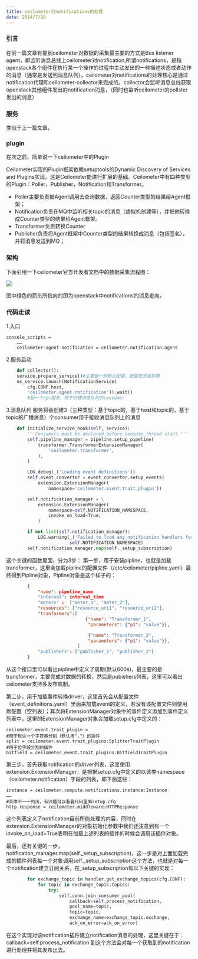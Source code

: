 ```yaml
---
title: ceilometer对notifications的处理
date: 2014/7/20
---
```

### 引言

在前一篇文章有提到ceilometer对数据的采集最主要的方式是Bus listener agent，即监听消息总线上ceilometer对notification,所谓notifications，是指openstack各个组件在执行某一个操作的过程中主动发出的一些描述状态或者动作的消息（通常是发送到消息队列）。ceilometer对notifications的处理核心是通过notification代理和ceilometer-collector来完成的。collector会监听消息总线获取openstack其他组件发出的notification消息，（同时也监听ceilometer的pollster发出的消息）

### 服务

类似于上一篇文章，
    

### plugin

在次之前，简单说一下ceilometer中的Plugin

Ceilometer实现的Plugin框架依赖setuptools的Dynamic Discovery of Services and Plugins实现。这是Ceilometer能进行扩展的基础。Ceilometer中有四种类型的Plugin：Poller，Publisher，Notification和Transformer。

* Poller主要负责被Agent调用去查询数据，返回Counter类型的结果给Agent框架；
* Notification负责在MQ中监听相关topic的消息（虚拟机创建等），并把他转换成Counter类型的结果给Agent框架。
* Transformer负责转换Counter
* Publisher负责将Agent框架中Counter类型的结果转换成消息（包括签名），并将消息发送到MQ；


### 架构

下面引用一下ceilometer官方开发者文档中的数据采集流程图：

![](1.jpg)  

图中绿色的箭头所指向的即为openstack中notifications的消息走向。

### 代码走读

1.入口

    console_scripts =
        ……
        ceilometer-agent-notification = ceilometer.notification:agent
        
2.服务启动
```python
    def collector():
    service.prepare_service()#主要做一些默认配置，配置日志级别等
    os_service.launch(NotificationService(
        cfg.CONF.host,
        'ceilometer.agent.notification')).wait()
        #起一个rpc服务，用于创建消息队列的consumer
```
3.消息队列
服务将会创建3（三种类型：基于topic的，基于host和topic的，基于topic的广播消息）个consumer用于接收消息队列上的消息
```python
    def initialize_service_hook(self, service):
        '''Consumers must be declared before consume_thread start.'''
        self.pipeline_manager = pipeline.setup_pipeline(
            transformer.TransformerExtensionManager(
                'ceilometer.transformer',
            ),
        )

        LOG.debug(_('Loading event definitions'))
        self.event_converter = event_converter.setup_events(
            extension.ExtensionManager(
                namespace='ceilometer.event.trait_plugin'))

        self.notification_manager = \
            extension.ExtensionManager(
                namespace=self.NOTIFICATION_NAMESPACE,
                invoke_on_load=True,
            )

        if not list(self.notification_manager):
            LOG.warning(_('Failed to load any notification handlers for %s'),
                        self.NOTIFICATION_NAMESPACE)
        self.notification_manager.map(self._setup_subscription)
```
这个关键的函数里面，分为3步：
第一步，用于安装pipline，也就是加载transformer，这里会加载pipline的配置文件（/etc/ceilometer/pipline.yaml）最终得到Pipline对象，Pipline对象是这个样子的：

```json
        {
            "name": pipeline_name
            "interval": interval_time
            "meters" :  ["meter_1", "meter_2"],
            "resources": ["resource_uri1", "resource_uri2"],
            "tranformers":[
                              {"name": "Transformer_1",
                               "parameters": {"p1": "value"}},

                               {"name": "Transformer_2",
                               "parameters": {"p1": "value"}},
                           ]
            "publishers": ["publisher_1", "publisher_2"]
        }
```
从这个接口里可以看出pipline中定义了周期(默认600s)，最主要的是transformer，主要完成对数据的转换，然后是pubishers列表，这里可以看出ceilometer支持多发布机制。

第二步，用于加载事件转换driver，这里首先会从配置文件（event_definitions.yaml）里面来加载event的定义，若没有该配置文件则使用默配置（空列表）；其次将ExtensionManager对象中的事件定义添加到事件定义列表中，这里的ExtensionManager对象会加载setup.cfg中定义的：

    ceilometer.event.trait_plugin =
    #用于默认一个字符串分割（默认用"."）的插件
    split = ceilometer.event.trait_plugins:SplitterTraitPlugin
    #用于位字段分割的插件
    bitfield = ceilometer.event.trait_plugins:BitfieldTraitPlugin
    
第三步，首先获取notification的driver列表，这里使用extension.ExtensionManager，是根据setup.cfg中定义的以该类namespace（ceilometer.notification）字段的列表，即下面这些：

    instance = ceilometer.compute.notifications.instance:Instance
    ……
    #具体不一一列出，有兴趣可以看看代码里面setup.cfg
    http.response = ceilometer.middleware:HTTPResponse
这个列表定义了notification目前所能处理的内容，同时在extension.ExtensionManager的对象初始化参数中我们还注意到有一个invoke_on_load=True表明在加载上述列表的插件的时候会调用该插件对象。

最后，还有关键的一步，notification_manager.map(self._setup_subscription)，这一步是对上面加载完成的插件列表每一个对象调用self._setup_subscription这个方法，也就是对每一个notification建立订阅关系，在_setup_subscription有以下关键的实现：

```python
        for exchange_topic in handler.get_exchange_topics(cfg.CONF):
            for topic in exchange_topic.topics:
                try:
                    self.conn.join_consumer_pool(
                        callback=self.process_notification,
                        pool_name=topic,
                        topic=topic,
                        exchange_name=exchange_topic.exchange,
                        ack_on_error=ack_on_error)
```
在这个实现对该notification插件建立notification消息的处理，这里关键在于：
callback=self.process_notification
到这个方法会对每一个获取到的notification进行处理并将其发布出去。